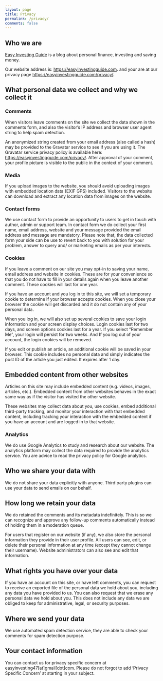 ```yaml
---
layout: page
title: Privacy
permalink: /privacy/
comments: false
---
```



## Who we are
[Easy Investing Guide](/) is a blog about personal finance, investing and saving money.

Our website address is: https://easyinvestingguide.com. and your are at our privacy page https://easyinvestingguide.com/privacy/.

## What personal data we collect and why we collect it
### Comments
When visitors leave comments on the site we collect the data shown in the comments form, and also the visitor’s IP address and browser user agent string to help spam detection.

An anonymized string created from your email address (also called a hash) may be provided to the Gravatar service to see if you are using it. The Gravatar service privacy policy is available here: https://easyinvestingguide.com/privacy/. After approval of your comment, your profile picture is visible to the public in the context of your comment.

### Media
If you upload images to the website, you should avoid uploading images with embedded location data (EXIF GPS) included. Visitors to the website can download and extract any location data from images on the website.

### Contact forms
We use contact form to provide an opportunity to users to get in touch with author, admin or support team. In contact form we do collect your first name, email address, website and your message provided the email address and message are mandatory. Please note that, the data collected form your side can be use to revert back to you with solution for your problem, answer to query and/ or marketing emails as per your interests.

### Cookies
If you leave a comment on our site you may opt-in to saving your name, email address and website in cookies. These are for your convenience so that you do not have to fill in your details again when you leave another comment. These cookies will last for one year.

If you have an account and you log in to this site, we will set a temporary cookie to determine if your browser accepts cookies. When you close your browser the cookie will get discarded and it do not contain any of your personal data.

When you log in, we will also set up several cookies to save your login information and your screen display choices. Login cookies last for two days, and screen options cookies last for a year. If you select “Remember Me”, your login will persist for two weeks. And If you log out of your account, the login cookies will be removed.

If you edit or publish an article, an additional cookie will be saved in your browser. This cookie includes no personal data and simply indicates the post ID of the article you just edited. It expires after 1 day.

## Embedded content from other websites
Articles on this site may include embedded content (e.g. videos, images, articles, etc.). Embedded content from other websites behaves in the exact same way as if the visitor has visited the other website.

These websites may collect data about you, use cookies, embed additional third-party tracking, and monitor your interaction with that embedded content, including tracking your interaction with the embedded content if you have an account and are logged in to that website.

### Analytics
We do use Google Analytics to study and research about our website. The analytics platform may collect the data required to provide the analytics service. You are advice to read the privacy policy for Google analytics.

## Who we share your data with
We do not share your data explicitly with anyone. Third party plugins can use your data to send emails on our behalf.

## How long we retain your data
We do retained the comments and its metadata indefinitely. This is so we can recognize and approve any follow-up comments automatically instead of holding them in a moderation queue.

For users that register on our website (if any), we also store the personal information they provide in their user profile. All users can see, edit, or delete their personal information at any time (except they cannot change their username). Website administrators can also see and edit that information.

## What rights you have over your data
If you have an account on this site, or have left comments, you can request to receive an exported file of the personal data we hold about you, including any data you have provided to us. You can also request that we erase any personal data we hold about you. This does not include any data we are obliged to keep for administrative, legal, or security purposes.

## Where we send your data
We use automated spam detection service, they are able to check your comments for spam detection purpose.

## Your contact information
You can contact us for privacy specific concern at easyinvesting47[at]gmail[dot]com. Please do not forgot to add ‘Privacy Specific Concern’ at starting in your subject.